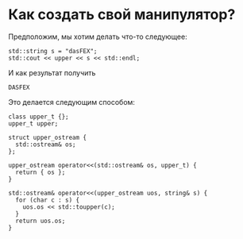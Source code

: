 # Как создать свой манипулятор?

Предположим, мы хотим делать что-то следующее:

```
std::string s = "dasFEX";
std::cout << upper << s << std::endl;
```

И как результат получить

```
DASFEX
```

Это делается следующим способом:

```
class upper_t {};
upper_t upper;

struct upper_ostream {
  std::ostream& os;
};

upper_ostream operator<<(std::ostream& os, upper_t) {
  return { os };
}

std::ostream& operator<<(upper_ostream uos, string& s) {
  for (char c : s) {
    uos.os << std::toupper(c);
  }
  return uos.os;
}
```
